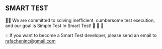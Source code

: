 ## SMART TEST 

🙋‍♀️  We are committed to solving inefficient, cumbersome test execution, and our goal is Simple Test In Smart Test! 👋 👋 👋

💡 If you want to become a Smart Test developer, please send an email to rafacheninc@gmail.com

